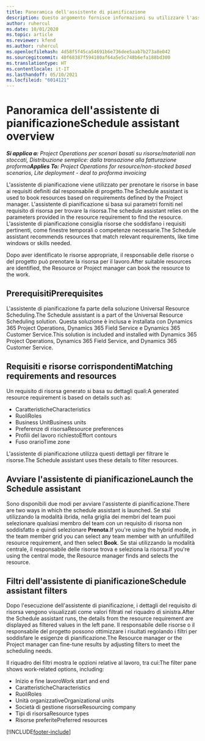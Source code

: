 ```yaml
---
title: Panoramica dell'assistente di pianificazione
description: Questo argomento fornisce informazioni su utilizzare l'assistente di pianificazione per prenotare le risorse.
author: ruhercul
ms.date: 10/01/2020
ms.topic: article
ms.reviewer: kfend
ms.author: ruhercul
ms.openlocfilehash: 4d58f5f45ca54691b6e736dee5aab7b273a8e042
ms.sourcegitcommit: 40f68387f594180af64a5e5c748b6efa188bd300
ms.translationtype: HT
ms.contentlocale: it-IT
ms.lasthandoff: 05/10/2021
ms.locfileid: "6014121"
---
```

# <a name="schedule-assistant-overview"></a><span data-ttu-id="a671e-103">Panoramica dell'assistente di pianificazione</span><span class="sxs-lookup"><span data-stu-id="a671e-103">Schedule assistant overview</span></span>

<span data-ttu-id="a671e-104">_**Si applica a:** Project Operations per scenari basati su risorse/materiali non stoccati, Distribuzione semplice: dalla transazione alla fatturazione proforma_</span><span class="sxs-lookup"><span data-stu-id="a671e-104">_**Applies To:** Project Operations for resource/non-stocked based scenarios, Lite deployment - deal to proforma invoicing_</span></span>

<span data-ttu-id="a671e-105">L'assistente di pianificazione viene utilizzato per prenotare le risorse in base ai requisiti definiti dal responsabile di progetto.</span><span class="sxs-lookup"><span data-stu-id="a671e-105">The Schedule assistant is used to book resources based on requirements defined by the Project manager.</span></span> <span data-ttu-id="a671e-106">L'assistente di pianificazione si basa sui parametri forniti nel requisito di risorsa per trovare la risorsa.</span><span class="sxs-lookup"><span data-stu-id="a671e-106">The schedule assistant relies on the parameters provided in the resource requirement to find the resource.</span></span> <span data-ttu-id="a671e-107">L'assistente di pianificazione consiglia risorse che soddisfano i requisiti pertinenti, come finestre temporali o competenze necessarie.</span><span class="sxs-lookup"><span data-stu-id="a671e-107">The Schedule assistant recommends resources that match relevant requirements, like time windows or skills needed.</span></span>

<span data-ttu-id="a671e-108">Dopo aver identificato le risorse appropriate, il responsabile delle risorse o del progetto può prenotare la risorsa per il lavoro.</span><span class="sxs-lookup"><span data-stu-id="a671e-108">After suitable resources are identified, the Resource or Project manager can book the resource to the work.</span></span>

## <a name="prerequisites"></a><span data-ttu-id="a671e-109">Prerequisiti</span><span class="sxs-lookup"><span data-stu-id="a671e-109">Prerequisites</span></span>

<span data-ttu-id="a671e-110">L'assistente di pianificazione fa parte della soluzione Universal Resource Scheduling.</span><span class="sxs-lookup"><span data-stu-id="a671e-110">The Schedule assistant is a part of the Universal Resource Scheduling solution.</span></span> <span data-ttu-id="a671e-111">Questa soluzione è inclusa e installata con Dynamics 365 Project Operations, Dynamics 365 Field Service e Dynamics 365 Customer Service.</span><span class="sxs-lookup"><span data-stu-id="a671e-111">This solution is included and installed with Dynamics 365 Project Operations, Dynamics 365 Field Service, and Dynamics 365 Customer Service.</span></span>

## <a name="matching-requirements-and-resources"></a><span data-ttu-id="a671e-112">Requisiti e risorse corrispondenti</span><span class="sxs-lookup"><span data-stu-id="a671e-112">Matching requirements and resources</span></span>

<span data-ttu-id="a671e-113">Un requisito di risorsa generato si basa su dettagli quali:</span><span class="sxs-lookup"><span data-stu-id="a671e-113">A generated resource requirement is based on details such as:</span></span>

-   <span data-ttu-id="a671e-114">Caratteristiche</span><span class="sxs-lookup"><span data-stu-id="a671e-114">Characteristics</span></span>
-   <span data-ttu-id="a671e-115">Ruoli</span><span class="sxs-lookup"><span data-stu-id="a671e-115">Roles</span></span>
-   <span data-ttu-id="a671e-116">Business Unit</span><span class="sxs-lookup"><span data-stu-id="a671e-116">Business units</span></span>
-   <span data-ttu-id="a671e-117">Preferenze di risorsa</span><span class="sxs-lookup"><span data-stu-id="a671e-117">Resource preferences</span></span>
-   <span data-ttu-id="a671e-118">Profili del lavoro richiesto</span><span class="sxs-lookup"><span data-stu-id="a671e-118">Effort contours</span></span>
-   <span data-ttu-id="a671e-119">Fuso orario</span><span class="sxs-lookup"><span data-stu-id="a671e-119">Time zone</span></span>

<span data-ttu-id="a671e-120">L'assistente di pianificazione utilizza questi dettagli per filtrare le risorse.</span><span class="sxs-lookup"><span data-stu-id="a671e-120">The Schedule assistant uses these details to filter resources.</span></span>

## <a name="launch-the-schedule-assistant"></a><span data-ttu-id="a671e-121">Avviare l'assistente di pianificazione</span><span class="sxs-lookup"><span data-stu-id="a671e-121">Launch the Schedule assistant</span></span>

<span data-ttu-id="a671e-122">Sono disponibili due modi per avviare l'assistente di pianificazione.</span><span class="sxs-lookup"><span data-stu-id="a671e-122">There are two ways in which the schedule assistant is launched.</span></span> <span data-ttu-id="a671e-123">Se stai utilizzando la modalità ibrida, nella griglia dei membri del team puoi selezionare qualsiasi membro del team con un requisito di risorsa non soddisfatto e quindi selezionare **Prenota**.</span><span class="sxs-lookup"><span data-stu-id="a671e-123">If you're using the hybrid mode, in the team member grid you can select any team member with an unfulfilled resource requirement, and then select **Book**.</span></span> <span data-ttu-id="a671e-124">Se stai utilizzando la modalità centrale, il responsabile delle risorse trova e seleziona la risorsa.</span><span class="sxs-lookup"><span data-stu-id="a671e-124">If you're using the central mode, the Resource manager finds and selects the resource.</span></span>

## <a name="schedule-assistant-filters"></a><span data-ttu-id="a671e-125">Filtri dell'assistente di pianificazione</span><span class="sxs-lookup"><span data-stu-id="a671e-125">Schedule assistant filters</span></span>

<span data-ttu-id="a671e-126">Dopo l'esecuzione dell'assistente di pianificazione, i dettagli del requisito di risorsa vengono visualizzati come valori filtrati nel riquadro di sinistra.</span><span class="sxs-lookup"><span data-stu-id="a671e-126">After the Schedule assistant runs, the details from the resource requirement are displayed as filtered values in the left pane.</span></span> <span data-ttu-id="a671e-127">Il responsabile delle risorse o il responsabile del progetto possono ottimizzare i risultati regolando i filtri per soddisfare le esigenze di pianificazione.</span><span class="sxs-lookup"><span data-stu-id="a671e-127">The Resource manager or the Project manager can fine-tune results by adjusting filters to meet the scheduling needs.</span></span>

<span data-ttu-id="a671e-128">Il riquadro dei filtri mostra le opzioni relative al lavoro, tra cui:</span><span class="sxs-lookup"><span data-stu-id="a671e-128">The filter pane shows work-related options, including:</span></span>

-   <span data-ttu-id="a671e-129">Inizio e fine lavoro</span><span class="sxs-lookup"><span data-stu-id="a671e-129">Work start and end</span></span>
-   <span data-ttu-id="a671e-130">Caratteristiche</span><span class="sxs-lookup"><span data-stu-id="a671e-130">Characteristics</span></span>
-   <span data-ttu-id="a671e-131">Ruoli</span><span class="sxs-lookup"><span data-stu-id="a671e-131">Roles</span></span>
-   <span data-ttu-id="a671e-132">Unità organizzative</span><span class="sxs-lookup"><span data-stu-id="a671e-132">Organizational units</span></span>
-   <span data-ttu-id="a671e-133">Società di gestione risorse</span><span class="sxs-lookup"><span data-stu-id="a671e-133">Resourcing company</span></span>
-   <span data-ttu-id="a671e-134">Tipi di risorsa</span><span class="sxs-lookup"><span data-stu-id="a671e-134">Resource types</span></span>
-   <span data-ttu-id="a671e-135">Risorse preferite</span><span class="sxs-lookup"><span data-stu-id="a671e-135">Preferred resources</span></span>


[!INCLUDE[footer-include](../includes/footer-banner.md)]